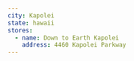 ```yaml
---
city: Kapolei
state: hawaii
stores:
  - name: Down to Earth Kapolei
    address: 4460 Kapolei Parkway
---
```

